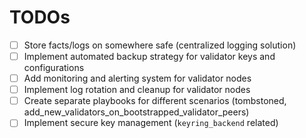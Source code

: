 # TODOs
- [ ] Store facts/logs on somewhere safe (centralized logging solution)
- [ ] Implement automated backup strategy for validator keys and configurations
- [ ] Add monitoring and alerting system for validator nodes
- [ ] Implement log rotation and cleanup for validator nodes
- [ ] Create separate playbooks for different scenarios (tombstoned, add_new_validators_on_bootstrapped_validator_peers)
- [ ] Implement secure key management (`keyring_backend` related)
